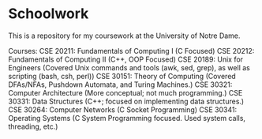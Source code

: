 # Schoolwork
This is a repository for my coursework at the University of Notre Dame.


Courses: 
CSE 20211: Fundamentals of Computing I (C Focused)
CSE 20212: Fundamentals of Computing II (C++, OOP Focused)
CSE 20189: Unix for Engineers (Covered Unix commands and tools (awk, sed, grep), as well as scripting (bash, csh, perl))
CSE 30151: Theory of Computing (Covered DFAs/NFAs, Pushdown Automata, and Turing Machines.)
CSE 30321: Computer Architecture (More conceptual; not much programming.)
CSE 30331: Data Structures (C++; focused on implementing data structures.)
CSE 30264: Computer Networks (C Socket Programming)
CSE 30341: Operating Systems (C System Programming focused.  Used system calls, threading, etc.)
